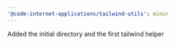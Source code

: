 ```yaml
---
'@code-internet-applications/tailwind-utils': minor
---
```


Added the initial directory and the first tailwind helper
